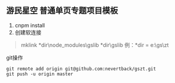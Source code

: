 游民星空 普通单页专题项目模板
---
1. cnpm install
2. 创建软连接
> mklink *dir\node_modules\gslib *dir\gslib
> 例：*dir = e:\gs\zt

git操作
```git
git remote add origin git@github.com:nevertback/gszt.git
git push -u origin master
```